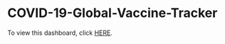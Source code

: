 # COVID-19-Global-Vaccine-Tracker

To view this dashboard, click [HERE](https://public.tableau.com/app/profile/mothusi8530/viz/COVID-19GlobalVaccineTracker_16730573123180/GlobalCOVIDVaccineTracker).
